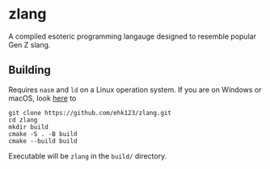 # zlang
A compiled esoteric programming langauge designed to resemble popular Gen Z slang.

## Building
Requires `nasm` and `ld` on a Linux operation system. If you are on Windows or macOS, look [here](https://ubuntu.com/blog/how-to-create-a-vscode-linux-remote-environment) to 
```
git clone https://github.com/ehk123/zlang.git
cd zlang
mkdir build
cmake -S . -B build
cmake --build build
```
Executable will be `zlang` in the `build/` directory.
